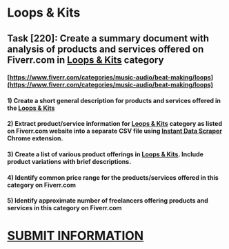 # Loops & Kits
## Task [220]: Create a summary document with analysis of products and services offered on Fiverr.com in [Loops & Kits](https://www.fiverr.com/categories/music-audio/beat-making/loops) category
#### [https://www.fiverr.com/categories/music-audio/beat-making/loops](https://www.fiverr.com/categories/music-audio/beat-making/loops)
#### 1) Create a short general description for products and services offered in the [Loops & Kits](https://www.fiverr.com/categories/music-audio/beat-making/loops)
#### 2) Extract product/service information for [Loops & Kits](https://www.fiverr.com/categories/music-audio/beat-making/loops) category as listed on Fiverr.com website into a separate CSV file using [Instant Data Scraper](https://chrome.google.com/webstore/detail/instant-data-scraper/ofaokhiedipichpaobibbnahnkdoiiah) Chrome extension.
#### 3) Create a list of various product offerings in [Loops & Kits](https://www.fiverr.com/categories/music-audio/beat-making/loops). Include product variations with brief descriptions.
#### 4) Identify common price range for the products/services offered in this category on Fiverr.com
#### 5) Identify approximate number of freelancers offering products and services in this category on Fiverr.com

# [SUBMIT INFORMATION](https://forms.office.com/r/8AEKjkLxKG)
